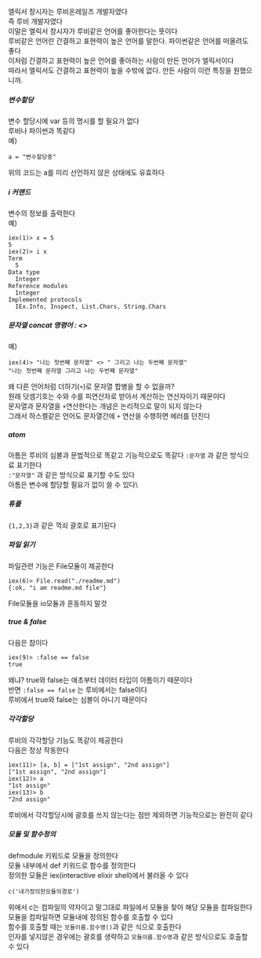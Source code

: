 엘릭서 창시자는 루비온레일즈 개발자였다\
즉 루비 개발자였다\
이말은 엘릭서 창시자가 루비같은 언어를 좋아한다는 뜻이다\
루비같은 언어란 간결하고 표현력이 높은 언어를 말한다. 파이썬같은 언어를 떠올려도 좋다\
이처럼 간결하고 표현력이 높은 언어를 좋아하는 사람이 만든 언어가 엘릭서이다\
따라서 엘릭서도 간결하고 표현력이 높을 수밖에 없다. 만든 사람이 이런 특징을 원했으니까.

##### 변수할당
변수 할당시에 var 등의 명시를 할 필요가 없다\
루비나 파이썬과 똑같다\
예)
```
a = "변수할당중"
```
위의 코드는 a를 미리 선언하지 않은 상태에도 유효하다


##### i 커맨드
변수의 정보를 출력한다\
예)
```
iex(1)> x = 5
5
iex(2)> i x
Term
  5
Data type
  Integer
Reference modules
  Integer
Implemented protocols
  IEx.Info, Inspect, List.Chars, String.Chars
```

##### 문자열 concat 명령어 : <>
예)
```
iex(4)> "나는 첫번째 문자열" <> " 그리고 나는 두번째 문자열"
"나는 첫번째 문자열 그리고 나는 두번째 문자열"
```
왜 다른 언어처럼 더하기(`+`)로 문자열 합병을 할 수 없을까?\
원래 덧셈기호는 수와 수를 피연산자로 받아서 계산하는 연산자이기 때문이다\
문자열과 문자열을 `+`연산한다는 개념은 논리적으로 말이 되지 않는다\
그래서 하스켈같은 언어도 문자열간에 `+` 연산을 수행하면 에러를 던진다

##### atom
아톰은 루비의 심볼과 문법적으로 똑같고 기능적으로도 똑같다
`:문자열` 과 같은 방식으료 표기한다\
`:"문자열"` 과 같은 방식으료 표기할 수도 있다\
아톰은 변수에 할당할 필요가 없이 쓸 수 있다\

##### 튜플
`{1,2,3}`과 같은 꺽쇠 괄호로 표기된다


##### 파일 읽기
파일관련 기능은 File모듈이 제공한다
```
iex(6)> File.read("./readme.md")
{:ok, "i am readme.md file"}
```
File모듈을 io모듈과 혼동하지 말것


##### true & false
다음은 참이다
```
iex(9)> :false == false
true
```
왜냐? true와 false는 애초부터 데이터 타입이 아톰이기 때문이다\
반면 `:false == false` 는 루비에서는 false이다\
루비에서 true와 false는 심볼이 아니기 때문이다


##### 각각할당
루비의 각각할당 기능도 똑같이 제공한다\
다음은 정상 작동한다
```
iex(11)> [a, b] = ["1st assign", "2nd assign"]
["1st assign", "2nd assign"]
iex(12)> a
"1st assign"
iex(13)> b
"2nd assign"
```
루비에서 각각할당시에 괄호를 쓰지 않는다는 점만 제외하면 기능적으로는 완전히 같다

##### 모듈 및 함수정의
defmodule 키워드로 모듈을 정의한다\
모듈 내부에서 def 키워드로 함수를 정의한다\
정의한 모듈은 iex(interactive elixir shell)에서 불러올 수 있다
```
c('내가정의한모듈의경로')
```
위에서 c는 컴파일의 약자이고 말그대로 파일에서 모듈을 찾아 해당 모듈을 컴파일한다\
모듈을 컴파일하면 모듈내에 정의된 함수를 호출할 수 있다\
함수를 호출할 때는 `모듈이름.함수명()`과 같은 식으로 호출한다\
인자를 넣지않은 경우에는 괄호를 생략하고 `모듈이름.함수명`과 같은 방식으로도 호출할 수 있다

